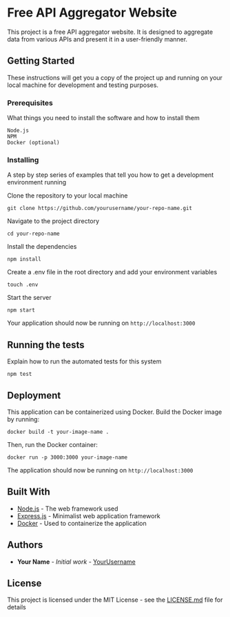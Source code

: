 # Free API Aggregator Website

This project is a free API aggregator website. It is designed to aggregate data from various APIs and present it in a user-friendly manner.

## Getting Started

These instructions will get you a copy of the project up and running on your local machine for development and testing purposes.

### Prerequisites

What things you need to install the software and how to install them

```
Node.js
NPM
Docker (optional)
```

### Installing

A step by step series of examples that tell you how to get a development environment running

Clone the repository to your local machine

```
git clone https://github.com/yourusername/your-repo-name.git
```

Navigate to the project directory

```
cd your-repo-name
```

Install the dependencies

```
npm install
```

Create a .env file in the root directory and add your environment variables

```
touch .env
```

Start the server

```
npm start
```

Your application should now be running on `http://localhost:3000`

## Running the tests

Explain how to run the automated tests for this system

```
npm test
```

## Deployment

This application can be containerized using Docker. Build the Docker image by running:

```
docker build -t your-image-name .
```

Then, run the Docker container:

```
docker run -p 3000:3000 your-image-name
```

The application should now be running on `http://localhost:3000`

## Built With

* [Node.js](https://nodejs.org/) - The web framework used
* [Express.js](https://expressjs.com/) - Minimalist web application framework
* [Docker](https://www.docker.com/) - Used to containerize the application

## Authors

* **Your Name** - *Initial work* - [YourUsername](https://github.com/yourusername)

## License

This project is licensed under the MIT License - see the [LICENSE.md](LICENSE.md) file for details
